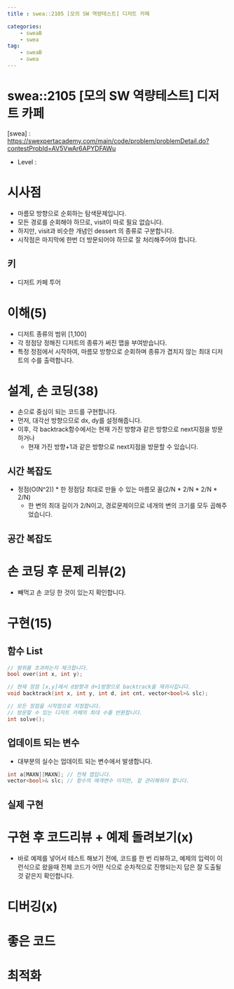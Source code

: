 ```yaml
---
title : swea::2105 [모의 SW 역량테스트] 디저트 카페

categories:
    - sweaB
    - swea
tag:
    - sweaB
    - swea
---
```

# swea::2105 [모의 SW 역량테스트] 디저트 카페
[swea] :
<https://swexpertacademy.com/main/code/problem/problemDetail.do?contestProbId=AV5VwAr6APYDFAWu>
- Level : 

# 시사점
- 마름모 방향으로 순회하는 탐색문제입니다.
- 모든 경로를 순회해야 하므로, visit이 따로 필요 없습니다.
- 하지만, visit과 비슷한 개념인 dessert 의 종류로 구분합니다.
- 시작점은 마지막에 한번 더 방문되어야 하므로 잘 처리해주어야 합니다.

## 키
- 디저트 카페 투어

# 이해(5)
- 디저트 종류의 범위 [1,100]
- 각 정점당 정해진 디저트의 종류가 써진 맵을 부여받습니다.
- 특정 정점에서 시작하여, 마름모 방향으로 순회하며 종류가 겹치지 않는 최대 디저트의 수를
  출력합니다.

# 설계, 손 코딩(38)
- 손으로 중심이 되는 코드를 구현합니다.
- 먼저, 대각선 방향으므로 dx, dy를 설정해줍니다.
- 이후, 각 backtrack함수에서는 현재 가진 방향과 같은 방향으로 next지점을 방문하거나
  - 현재 가진 방향+1과 같은 방향으로 next지점을 방문할 수 있습니다.

## 시간 복잡도
- 정점(O(N^2)) * 한 정점담 최대로 만들 수 있는 마름모 꼴(2/N * 2/N * 2/N * 2/N)
  - 한 변의 최대 길이가 2/N이고, 경로문제이므로 네개의 변의 크기를 모두 곱해주었습니다.

## 공간 복잡도

# 손 코딩 후 문제 리뷰(2)
- 빼먹고 손 코딩 한 것이 있는지 확인합니다.

# 구현(15)

## 함수 List 

```cpp
// 범위를 초과하는지 체크합니다.
bool over(int x, int y);

// 현재 정점 [x,y]에서 d방향과 d+1방향으로 backtrack을 재귀시킵니다.
void backtrack(int x, int y, int d, int cnt, vector<bool>& slc);

// 모든 정점을 시작점으로 지정합니다.
// 방문할 수 있는 디저트 카페의 최대 수를 반환합니다.
int solve();
```

## 업데이트 되는 변수
- 대부분의 실수는 업데이트 되는 변수에서 발생합니다.

```cpp
int a[MAXN][MAXN]; // 전체 맵입니다.
vector<bool>& slc; // 함수의 매개변수 이지만, 잘 관리해줘야 합니다. 
```

## 실제 구현 

# 구현 후 코드리뷰 + 예제 돌려보기(x)
- 바로 예제를 넣어서 테스트 해보기 전에, 코드를 한 번 리뷰하고, 예제의 입력이 이런식으로 왔을때
  전체 코드가 어떤 식으로 순차적으로 진행되는지 답은 잘 도출될 것 같은지 확인합니다.

# 디버깅(x)

# 좋은 코드

# 최적화
